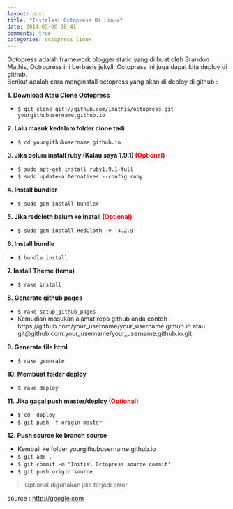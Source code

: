 ```yaml
---
layout: post
title: "Instalasi Octopress Di Linux"
date: 2014-05-06 08:41
comments: true
categories: octopress linux
---
```


Octopress adalah framework blogger static yang di buat oleh Brandon Mathis, Octropress ini berbasis jekyll.
Octopress ini juga dapat kita deploy di github. <br />Berikut adalah cara menginstall octopress yang akan di deploy di github : 

<!--more-->

<p><b>1. Download Atau Clone Octopress</b><br />
<ul>
	<li><code>$ git clone git://github.com/imathis/octopress.git yourgithubusername.github.io</code></li>
</ul>
</p>

<p><b>2. Lalu masuk kedalam folder clone tadi</b><br />
<ul>
	<li><code>$ cd yourgithubusername.github.io</code></li>
</ul>
</p>

<p><b>3. Jika belum install ruby (Kalau saya 1.9.1) <span style="color:red">(Optional)</span></b><br />
<ul>
	<li><code>$ sudo apt-get install ruby1.9.1-full</code></li>
	<li><code>$ sudo update-alternatives --config ruby</code></li>
</ul>
</p>

<p><b>4. Install bundler</b>
<ul>
	<li><code>$ sudo gem install bundler</code></li>
</ul>
</p>

<p><b>5. Jika redcloth belum ke install <span style="color:red">(Optional)</span></b>
<ul>
	<li><code>$ sudo gem install RedCloth -v '4.2.9'</code></li>
</ul>
</p>

<p><b>6. Install bundle</b>
<ul>
	<li><code>$ bundle install</code></li>
</ul>
</p>

<p><b>7. Install Theme (tema)</b>
<ul>
	<li><code>$ rake install</code></li>
</ul>
</p>

<p><b>8. Generate github pages</b>
<ul>
	<li><code>$ rake setup_github_pages</code></li>
	<li>Kemudian masukan alamat repo github anda contoh : <br /><a>https://github.com/your_username/your_username.github.io</a> atau <a>git@github.com:your_username/your_username.github.io.git</a></li>
</ul>
</p>

<p><b>9. Generate file html</b>
<ul>
	<li><code>$ rake generate</code></li>
</ul>
</p>

<p><b>10. Membuat folder deploy</b>
<ul>
	<li><code>$ rake deploy</code></li>
</ul>
</p>

<p><b>11. Jika gagal push master/deploy <span style="color:red">(Optional)</span></b>
<ul>
	<li><code>$ cd _deploy</code></li>
	<li><code>$ git push -f origin master</code></li>
</ul>
</p>

<p><b>12. Push source ke branch source</b>
<ul>
	<li>Kembali ke folder yourgithubusername.github.io</li>
	<li><code>$ git add .</code></li>
	<li><code>$ git commit -m 'Initial Octopress source commit'</code></li>
	<li><code>$ git push origin source</code></li>
</ul>
</p>

> Optional digunakan jika terjadi error

source : http://google.com
